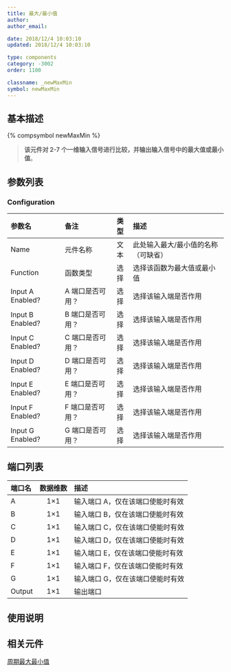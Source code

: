 ```yaml
---
title: 最大/最小值
author:
author_email:

date: 2018/12/4 10:03:10
updated: 2018/12/4 10:03:10

type: components
category: -3002
order: 1100

classname: _newMaxMin
symbol: newMaxMin
---
```


## 基本描述

{% compsymbol newMaxMin %}

> **该元件对 2-7 个一维输入信号进行比较，并输出输入信号中的最大值或最小值**。

## 参数列表

### Configuration

| 参数名           | 备注             | 类型 | 描述                                |
| :--------------- | :--------------- | :--: | :---------------------------------- |
| Name             | 元件名称         | 文本 | 此处输入最大/最小值的名称（可缺省） |
| Function         | 函数类型         | 选择 | 选择该函数为最大值或最小值          |
| Input A Enabled? | A 端口是否可用？ | 选择 | 选择该输入端是否作用                |
| Input B Enabled? | B 端口是否可用？ | 选择 | 选择该输入端是否作用                |
| Input C Enabled? | C 端口是否可用？ | 选择 | 选择该输入端是否作用                |
| Input D Enabled? | D 端口是否可用？ | 选择 | 选择该输入端是否作用                |
| Input E Enabled? | E 端口是否可用？ | 选择 | 选择该输入端是否作用                |
| Input F Enabled? | F 端口是否可用？ | 选择 | 选择该输入端是否作用                |
| Input G Enabled? | G 端口是否可用？ | 选择 | 选择该输入端是否作用                |

## 端口列表

| 端口名 | 数据维数 | 描述                             |
| :----- | :------: | :------------------------------- |
| A      |   1×1    | 输入端口 A，仅在该端口使能时有效 |
| B      |   1×1    | 输入端口 B，仅在该端口使能时有效 |
| C      |   1×1    | 输入端口 C，仅在该端口使能时有效 |
| D      |   1×1    | 输入端口 D，仅在该端口使能时有效 |
| E      |   1×1    | 输入端口 E，仅在该端口使能时有效 |
| F      |   1×1    | 输入端口 F，仅在该端口使能时有效 |
| G      |   1×1    | 输入端口 G，仅在该端口使能时有效 |
| Output |   1×1    | 输出端口                         |

## 使用说明

## 相关元件

[周期最大最小值](comp_newMaxMinOneCycle.md)
